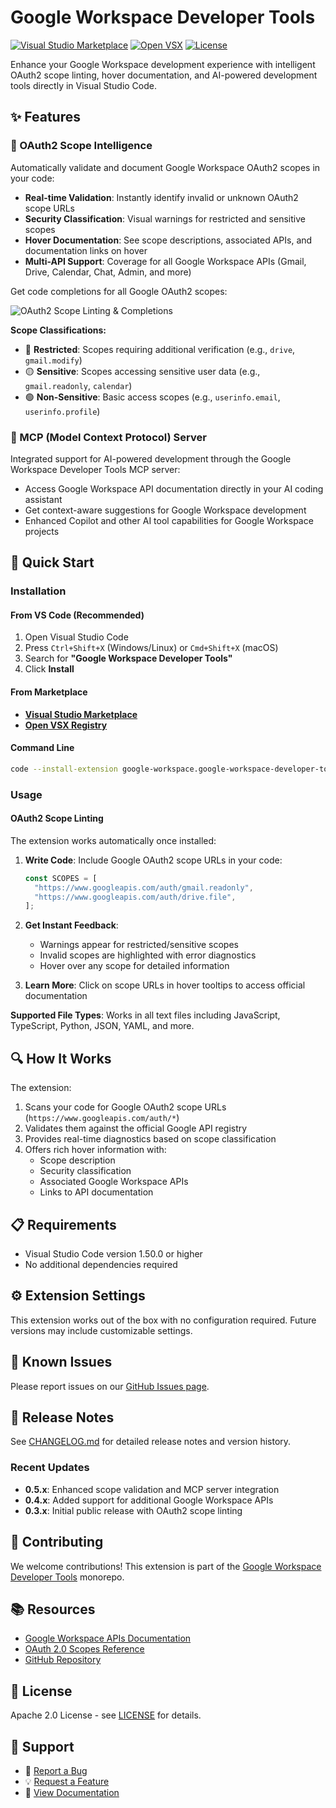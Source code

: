 # Google Workspace Developer Tools

[![Visual Studio Marketplace](https://img.shields.io/visual-studio-marketplace/v/google-workspace.google-workspace-developer-tools?label=VS%20Marketplace)](https://marketplace.visualstudio.com/items?itemName=google-workspace.google-workspace-developer-tools)
[![Open VSX](https://img.shields.io/open-vsx/v/google-workspace/google-workspace-developer-tools?label=Open%20VSX)](https://open-vsx.org/extension/google-workspace/google-workspace-developer-tools)
[![License](https://img.shields.io/badge/License-Apache_2.0-blue.svg)](https://opensource.org/licenses/Apache-2.0)

Enhance your Google Workspace development experience with intelligent OAuth2 scope linting, hover documentation, and AI-powered development tools directly in Visual Studio Code.

## ✨ Features

### 🔐 OAuth2 Scope Intelligence

Automatically validate and document Google Workspace OAuth2 scopes in your code:

- **Real-time Validation**: Instantly identify invalid or unknown OAuth2 scope URLs
- **Security Classification**: Visual warnings for restricted and sensitive scopes
- **Hover Documentation**: See scope descriptions, associated APIs, and documentation links on hover
- **Multi-API Support**: Coverage for all Google Workspace APIs (Gmail, Drive, Calendar, Chat, Admin, and more)

Get code completions for all Google OAuth2 scopes:

![OAuth2 Scope Linting & Completions](https://raw.githubusercontent.com/googleworkspace/vscode-extension/main/packages/vscode-extension/assets/scope-completion.gif)

**Scope Classifications:**

- 🔴 **Restricted**: Scopes requiring additional verification (e.g., `drive`, `gmail.modify`)
- 🟡 **Sensitive**: Scopes accessing sensitive user data (e.g., `gmail.readonly`, `calendar`)
- 🟢 **Non-Sensitive**: Basic access scopes (e.g., `userinfo.email`, `userinfo.profile`)

### 🤖 MCP (Model Context Protocol) Server

Integrated support for AI-powered development through the Google Workspace Developer Tools MCP server:

- Access Google Workspace API documentation directly in your AI coding assistant
- Get context-aware suggestions for Google Workspace development
- Enhanced Copilot and other AI tool capabilities for Google Workspace projects

## 🚀 Quick Start

### Installation

#### From VS Code (Recommended)

1. Open Visual Studio Code
2. Press `Ctrl+Shift+X` (Windows/Linux) or `Cmd+Shift+X` (macOS)
3. Search for **"Google Workspace Developer Tools"**
4. Click **Install**

#### From Marketplace

- **[Visual Studio Marketplace](https://marketplace.visualstudio.com/items?itemName=google-workspace.google-workspace-developer-tools)**
- **[Open VSX Registry](https://open-vsx.org/extension/google-workspace/google-workspace-developer-tools)**

#### Command Line

```bash
code --install-extension google-workspace.google-workspace-developer-tools
```

### Usage

#### OAuth2 Scope Linting

The extension works automatically once installed:

1. **Write Code**: Include Google OAuth2 scope URLs in your code:

   ```javascript
   const SCOPES = [
     "https://www.googleapis.com/auth/gmail.readonly",
     "https://www.googleapis.com/auth/drive.file",
   ];
   ```

2. **Get Instant Feedback**:
   - Warnings appear for restricted/sensitive scopes
   - Invalid scopes are highlighted with error diagnostics
   - Hover over any scope for detailed information

3. **Learn More**: Click on scope URLs in hover tooltips to access official documentation

**Supported File Types**: Works in all text files including JavaScript, TypeScript, Python, JSON, YAML, and more.

## 🔍 How It Works

The extension:

1. Scans your code for Google OAuth2 scope URLs (`https://www.googleapis.com/auth/*`)
2. Validates them against the official Google API registry
3. Provides real-time diagnostics based on scope classification
4. Offers rich hover information with:
   - Scope description
   - Security classification
   - Associated Google Workspace APIs
   - Links to API documentation

## 📋 Requirements

- Visual Studio Code version 1.50.0 or higher
- No additional dependencies required

## ⚙️ Extension Settings

This extension works out of the box with no configuration required. Future versions may include customizable settings.

## 🐛 Known Issues

Please report issues on our [GitHub Issues page](https://github.com/googleworkspace/developer-tools/issues).

## 📝 Release Notes

See [CHANGELOG.md](./CHANGELOG.md) for detailed release notes and version history.

### Recent Updates

- **0.5.x**: Enhanced scope validation and MCP server integration
- **0.4.x**: Added support for additional Google Workspace APIs
- **0.3.x**: Initial public release with OAuth2 scope linting

## 🤝 Contributing

We welcome contributions! This extension is part of the [Google Workspace Developer Tools](https://github.com/googleworkspace/developer-tools) monorepo.

## 📚 Resources

- [Google Workspace APIs Documentation](https://developers.google.com/workspace)
- [OAuth 2.0 Scopes Reference](https://developers.google.com/identity/protocols/oauth2/scopes)
- [GitHub Repository](https://github.com/googleworkspace/developer-tools)

## 📄 License

Apache 2.0 License - see [LICENSE](./LICENSE) for details.

## 💬 Support

- 🐛 [Report a Bug](https://github.com/googleworkspace/developer-tools/issues)
- 💡 [Request a Feature](https://github.com/googleworkspace/developer-tools/issues)
- 📖 [View Documentation](https://github.com/googleworkspace/developer-tools)
